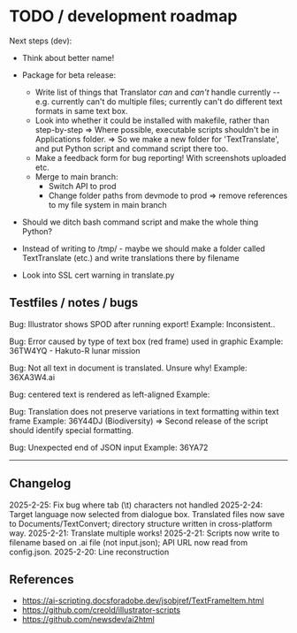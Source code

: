 # TODO / development roadmap

Next steps (dev):
* Think about better name!

* Package for beta release:
    * Write list of things that Translator *can* and *can't* handle currently -- e.g. currently can't do multiple files; currently can't do different text formats in same text box.
    * Look into whether it could be installed with makefile, rather than step-by-step
        => Where possible, executable scripts shouldn't be in Applications folder.
        => So we make a new folder for 'TextTranslate', and put Python script and command script there too.
    * Make a feedback form for bug reporting! With screenshots uploaded etc.
    * Merge to main branch:
        * Switch API to prod
        * Change folder paths from devmode to prod => remove references to my file system in main branch

* Should we ditch bash command script and make the whole thing Python?
* Instead of writing to /tmp/ - maybe we should make a folder called TextTranslate (etc.) and write translations there by filename
* Look into SSL cert warning in translate.py

## Testfiles / notes / bugs

Bug: Illustrator shows SPOD after running export!
Example: Inconsistent..

Bug: Error caused by type of text box (red frame) used in graphic
Example: 36TW4YQ - Hakuto-R lunar mission

Bug: Not all text in document is translated. Unsure why!
Example: 36XA3W4.ai

Bug: centered text is rendered as left-aligned
Example:

Bug: Translation does not preserve variations in text formatting within text frame
Example: 36Y44DJ (Biodiversity)
=> Second release of the script should identify special formatting.

Bug: Unexpected end of JSON input
Example: 36YA72

---
## Changelog
2025-2-25: Fix bug where tab (\t) characters not handled
2025-2-24: Target language now selected from dialogue box. Translated files now save to Documents/TextConvert; directory structure written in cross-platform way.
2025-2-21: Translate multiple works!
2025-2-21: Scripts now write to filename based on .ai file (not input.json); API URL now read from config.json.
2025-2-20: Line reconstruction

## References
* https://ai-scripting.docsforadobe.dev/jsobjref/TextFrameItem.html
* https://github.com/creold/illustrator-scripts
* https://github.com/newsdev/ai2html